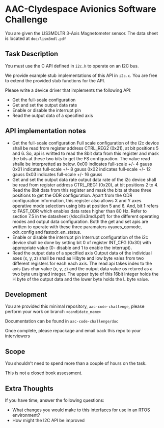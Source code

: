 # AAC-Clydespace Avionics Software Challenge
You are given the LIS3MDLTR 3-Axis Magnetometer sensor. The data sheet is
located at `doc/lism3mdl.pdf`

## Task Description
You must use the C API defined in `i2c.h` to operate on an I2C bus.

We provide example stub implementations of this API in `i2c.c`. You are free to
extend the provided stub functions for the API.

Please write a device driver that implements the following API:
- Get the full-scale configuration
- Get and set the output data rate
- Enable or disable the interrupt pin
- Read the output data of a specified axis

## API implementation notes
- Get the full-scale configuration
  Full scale configuration of the i2c device shall be read from register address CTRL_REG2 (0x21), at bit positions 5 and 6. So, api is writted to read the 8bit data from this register and mask the bits at these two bits to get the FS configuration. The value read shalle be interpretted as below. 
    0x00 indicates full-scale +/- 4 gauss
    0x01 indicates full-scale +/- 8 gauss
    0x02 indicates full-scale +/- 12 gauss
    0x03 indicates full-scale +/- 16 gauss
- Get and set the output data rate
    output data rate of the i2c device shall be read from register address CTRL_REG1 (0x20), at bit positions 2 to 4. Read the 8bit data from this register and mask the bits at these three positions to get the ODR configuration. Apart from the ODR configuration information, this register also allows X and Y axes operative mode selectiom using bits at position 5 and 6. And, bit 1 refers to FAST_ODR which enables data rates higher than 80 Hz. Refer to section 7.5 in the datasheet (/doc/lis3mdl.pdf) for the different operating modes and output data configuration. Both the get and set apis are written to operate with these three paramaters xyaxes_opmode, odr_config and fastodr_en_status.
- Enable or disable the interrupt pin
  Interrupt configuration of the i2c device shall be done by setting bit 0 of register INT_CFG (0x30) with appropriate value (0- disable and 1 to enable the interrupt).
- Read the output data of a specified axis
  Output data of the individual axes (x, y, z) shall be read as Hibyte and low byte vales from two different registers for each each axis. The read api takes index to the axis ()as char value (x, y, z) and the output data value os retured as a two byte unsigned integer. The upper byte of this 16bit integer holds the H byte of the output data and the lower byte holds the L byte value.  
   
## Development
You are provided this minimal repository, `aac-code-challenge`, please perform
your work on branch `<candidate_name>`

Documentation can be found in `aac-code-challenge/doc`

Once complete, please repackage and email back this repo to your interviewers

## Scope
You shouldn't need to spend more than a couple of hours on the task.

This is not a closed book assessment.

## Extra Thoughts
If you have time, answer the following questions:
- What changes you would make to this interfaces for use in an RTOS
environment?
- How might the I2C API be improved
